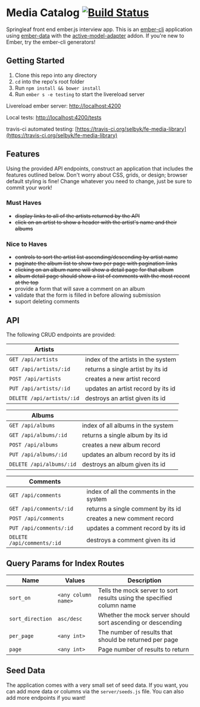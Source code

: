 # Media Catalog [![Build Status](https://travis-ci.org/selbyk/fe-media-library.svg?branch=master)](https://travis-ci.org/selbyk/fe-media-library)

Springleaf front end ember.js interview app. This is an [ember-cli](http://www.ember-cli.com/) application using [ember-data](http://emberjs.com/api/data/) with the [active-model-adapter](https://github.com/ember-data/active-model-adapter) addon. If you're new to Ember, try the ember-cli generators!

## Getting Started

1. Clone this repo into any directory
1. `cd` into the repo's root folder
1. Run `npm install && bower install`
1. Run `ember s -e testing` to start the livereload server

Livereload ember server:  [http://localhost:4200](http://localhost:4200)

Local tests:  [http://localhost:4200/tests](http://localhost:4200/tests)

travis-ci automated testing: [https://travis-ci.org/selbyk/fe-media-library](https://travis-ci.org/selbyk/fe-media-library)

## Features

Using the provided API endpoints, construct an application that includes the features outlined below. Don't worry about CSS, grids, or design; browser default styling is fine! Change whatever you need to change, just be sure to commit your work!

### Must Haves

- ~~display links to all of the artists returned by the API~~
- ~~click on an artist to show a header with the artist's name and their albums~~

### Nice to Haves

- ~~controls to sort the artist list ascending/descending by artist name~~
- ~~paginate the album list to show two per page with pagination links~~
- ~~clicking on an album name will show a detail page for that album~~
- ~~album detail page should show a list of comments with the most recent at the top~~
- provide a form that will save a comment on an album
- validate that the form is filled in before allowing submission
- suport deleting comments

## API

The following CRUD endpoints are provided:

Artists | |
--- | ---
`GET /api/artists` | index of the artists in the system
`GET /api/artists/:id` | returns a single artist by its id
`POST /api/artists` | creates a new artist record
`PUT /api/artists/:id` | updates an artist record by its id
`DELETE /api/artists/:id` | destroys an artist given its id

Albums | |
--- | ---
`GET /api/albums` | index of all albums in the system
`GET /api/albums/:id` | returns a single album by its id
`POST /api/albums` | creates a new album record
`PUT /api/albums/:id` | updates an album record by its id
`DELETE /api/albums/:id` | destroys an album given its id

Comments | |
--- | ---
`GET /api/comments` | index of all the comments in the system
`GET /api/comments/:id` | returns a single comment by its id
`POST /api/comments` | creates a new comment record
`PUT /api/comments/:id` | updates a comment record by its id
`DELETE /api/comments/:id` | destroys a comment given its id

## Query Params for Index Routes

Name | Values | Description
--- | --- | ---
`sort_on` | `<any column name>` | Tells the mock server to sort results using the specified column name
`sort_direction` | `asc/desc` | Whether the mock server should sort ascending or descending
`per_page` | `<any int>` | The number of results that should be returned per page
`page` | `<any int>` | Page number of results to return

## Seed Data

The application comes with a very small set of seed data. If you want, you can add more data or columns via the `server/seeds.js` file.
You can also add more endpoints if you want!
